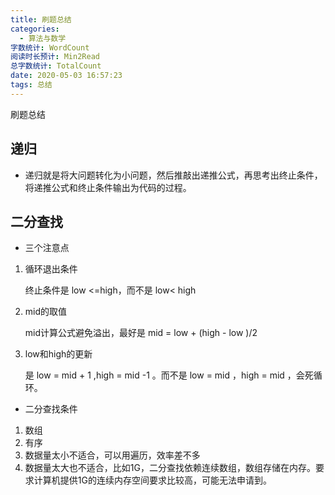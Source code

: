 ```yaml
---
title: 刷题总结
categories:
  - 算法与数学
字数统计: WordCount
阅读时长预计: Min2Read
总字数统计: TotalCount
date: 2020-05-03 16:57:23
tags: 总结
---
```

刷题总结

<!--more-->

## 递归

* 递归就是将大问题转化为小问题，然后推敲出递推公式，再思考出终止条件，将递推公式和终止条件输出为代码的过程。

## 二分查找
* 三个注意点
1. 循环退出条件

   终止条件是 low <=high，而不是 low< high

2. mid的取值

   mid计算公式避免溢出，最好是 mid = low + (high - low )/2

3. low和high的更新

   是 low = mid + 1 ,high = mid -1 。而不是 low = mid ，high = mid ，会死循环。

* 二分查找条件
1. 数组
2. 有序
3. 数据量太小不适合，可以用遍历，效率差不多
4. 数据量太大也不适合，比如1G，二分查找依赖连续数组，数组存储在内存。要求计算机提供1G的连续内存空间要求比较高，可能无法申请到。

